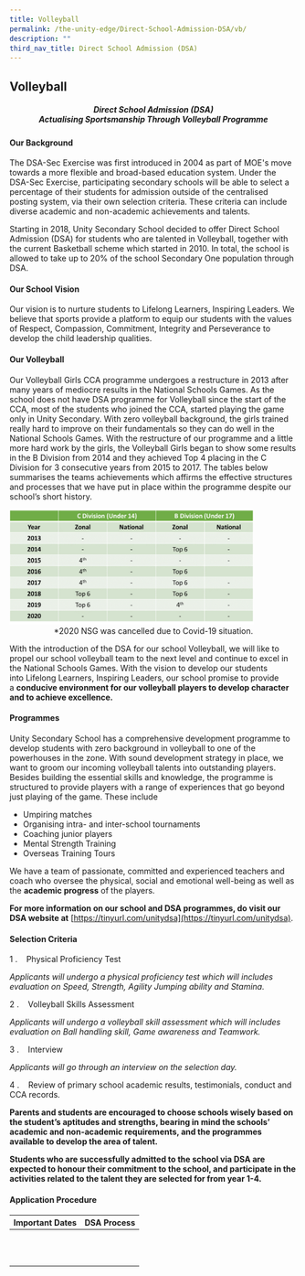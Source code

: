 ```yaml
---
title: Volleyball
permalink: /the-unity-edge/Direct-School-Admission-DSA/vb/
description: ""
third_nav_title: Direct School Admission (DSA)
---
```

## Volleyball

##### <center>Direct School Admission (DSA)<br>Actualising Sportsmanship Through Volleyball Programme</center>

#### Our Background

The DSA-Sec Exercise was first introduced in 2004 as part of MOE's move towards a more flexible and broad-based education system. Under the DSA-Sec Exercise, participating secondary schools will be able to select a percentage of their students for admission outside of the centralised posting system, via their own selection criteria. These criteria can include diverse academic and non-academic achievements and talents.  

Starting in 2018, Unity Secondary School decided to offer Direct School Admission (DSA) for students who are talented in Volleyball, together with the current Basketball scheme which started in 2010. In total, the school is allowed to take up to 20% of the school Secondary One population through DSA.

#### Our School Vision

Our vision is to nurture students to Lifelong Learners, Inspiring Leaders. We believe that sports provide a platform to equip our students with the values of Respect, Compassion, Commitment, Integrity and Perseverance to develop the child leadership qualities.

#### Our Volleyball

Our Volleyball Girls CCA programme undergoes a restructure in 2013 after many years of mediocre results in the National Schools Games. As the school does not have DSA programme for Volleyball since the start of the CCA, most of the students who joined the CCA, started playing the game only in Unity Secondary. With zero volleyball background, the girls trained really hard to improve on their fundamentals so they can do well in the National Schools Games. With the restructure of our programme and a little more hard work by the girls, the Volleyball Girls began to show some results in the B Division from 2014 and they achieved Top 4 placing in the C Division for 3 consecutive years from 2015 to 2017. The tables below summarises the teams achievements which affirms the effective structures and processes that we have put in place within the programme despite our school’s short history.

<img src="/images/VOLLEYBALL GIRLS DSA.png" style="width:85%">

<center>*2020 NSG was cancelled due to Covid-19 situation.</center>

With the introduction of the DSA for our school Volleyball, we will like to propel our school volleyball team to the next level and continue to excel in the National Schools Games. With the vision to develop our students into Lifelong Learners, Inspiring Leaders, our school promise to provide a **conducive environment for our volleyball players to develop character and to achieve excellence.**

#### Programmes 

Unity Secondary School has a comprehensive development programme to develop students with zero background in volleyball to one of the powerhouses in the zone. With sound development strategy in place, we want to groom our incoming volleyball talents into outstanding players.  Besides building the essential skills and knowledge, the programme is structured to provide players with a range of experiences that go beyond just playing of the game. These include  

*   Umpiring matches
*   Organising intra- and inter-school tournaments
*   Coaching junior players
*   Mental Strength Training
*   Overseas Training Tours

We have a team of passionate, committed and experienced teachers and coach who oversee the physical, social and emotional well-being as well as the **academic progress** of the players.

**For more information on our school and DSA programmes, do visit our DSA website at** [https://tinyurl.com/unitydsa](https://tinyurl.com/unitydsa).

#### Selection Criteria

1 \.    Physical Proficiency Test

_Applicants will undergo a physical proficiency test which will includes evaluation on Speed, Strength, Agility Jumping ability and Stamina._

2 \.    Volleyball Skills Assessment

_Applicants will undergo a volleyball skill assessment which will includes evaluation on Ball handling skill, Game awareness and Teamwork._

3 \.    Interview

_Applicants will go through an interview on the selection day._

4 \.    Review of primary school academic results, testimonials, conduct and CCA records.

**Parents and students are encouraged to choose schools wisely based on the student’s aptitudes and strengths, bearing in mind the schools’ academic and non-academic requirements, and the programmes available to develop the area of talent.**

**Students who are successfully admitted to the school via DSA are expected to honour their commitment to the school, and participate in the activities related to the talent they are selected for from year 1-4.**

#### Application Procedure

| **Important Dates** | **DSA Process** |
|:---:|---|
|  |  |
|  |  |
|  |  |
|  |  |
|  |  |
|  |  |
|  |  |
|  |  |
|  |  |
|  |  |
|  |  |
|  |  |